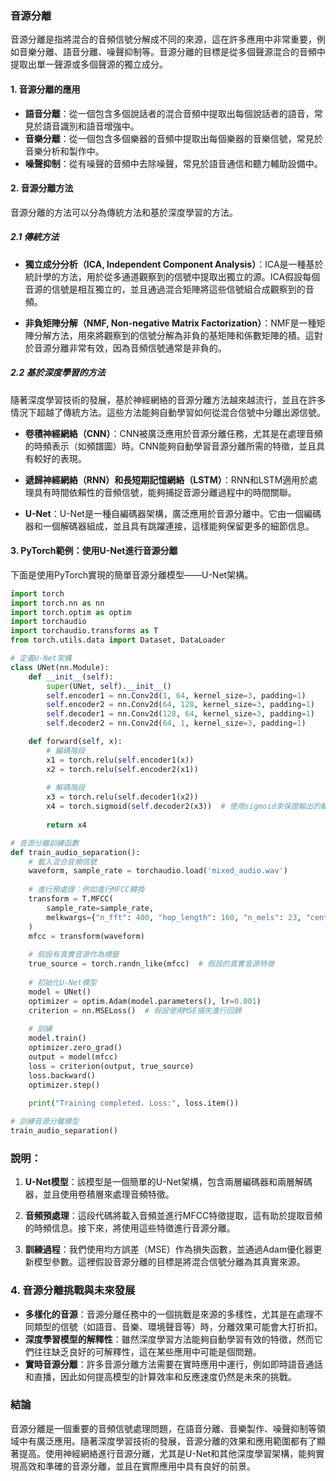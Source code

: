 ### 音源分離

音源分離是指將混合的音頻信號分解成不同的來源，這在許多應用中非常重要，例如音樂分離、語音分離、噪聲抑制等。音源分離的目標是從多個聲源混合的音頻中提取出單一聲源或多個聲源的獨立成分。

#### 1. 音源分離的應用

- **語音分離**：從一個包含多個說話者的混合音頻中提取出每個說話者的語音，常見於語音識別和語音增強中。
- **音樂分離**：從一個包含多個樂器的音頻中提取出每個樂器的音樂信號，常見於音樂分析和製作中。
- **噪聲抑制**：從有噪聲的音頻中去除噪聲，常見於語音通信和聽力輔助設備中。
  
#### 2. 音源分離方法

音源分離的方法可以分為傳統方法和基於深度學習的方法。

##### 2.1 傳統方法

- **獨立成分分析（ICA, Independent Component Analysis）**：ICA是一種基於統計學的方法，用於從多通道觀察到的信號中提取出獨立的源。ICA假設每個音源的信號是相互獨立的，並且通過混合矩陣將這些信號組合成觀察到的音頻。
  
- **非負矩陣分解（NMF, Non-negative Matrix Factorization）**：NMF是一種矩陣分解方法，用來將觀察到的信號分解為非負的基矩陣和係數矩陣的積。這對於音源分離非常有效，因為音頻信號通常是非負的。

##### 2.2 基於深度學習的方法

隨著深度學習技術的發展，基於神經網絡的音源分離方法越來越流行，並且在許多情況下超越了傳統方法。這些方法能夠自動學習如何從混合信號中分離出源信號。

- **卷積神經網絡（CNN）**：CNN被廣泛應用於音源分離任務，尤其是在處理音頻的時頻表示（如頻譜圖）時。CNN能夠自動學習音源分離所需的特徵，並且具有較好的表現。
  
- **遞歸神經網絡（RNN）和長短期記憶網絡（LSTM）**：RNN和LSTM適用於處理具有時間依賴性的音頻信號，能夠捕捉音源分離過程中的時間關聯。
  
- **U-Net**：U-Net是一種自編碼器架構，廣泛應用於音源分離中。它由一個編碼器和一個解碼器組成，並且具有跳躍連接，這樣能夠保留更多的細節信息。

#### 3. PyTorch範例：使用U-Net進行音源分離

下面是使用PyTorch實現的簡單音源分離模型——U-Net架構。

```python
import torch
import torch.nn as nn
import torch.optim as optim
import torchaudio
import torchaudio.transforms as T
from torch.utils.data import Dataset, DataLoader

# 定義U-Net架構
class UNet(nn.Module):
    def __init__(self):
        super(UNet, self).__init__()
        self.encoder1 = nn.Conv2d(1, 64, kernel_size=3, padding=1)
        self.encoder2 = nn.Conv2d(64, 128, kernel_size=3, padding=1)
        self.decoder1 = nn.Conv2d(128, 64, kernel_size=3, padding=1)
        self.decoder2 = nn.Conv2d(64, 1, kernel_size=3, padding=1)

    def forward(self, x):
        # 編碼階段
        x1 = torch.relu(self.encoder1(x))
        x2 = torch.relu(self.encoder2(x1))
        
        # 解碼階段
        x3 = torch.relu(self.decoder1(x2))
        x4 = torch.sigmoid(self.decoder2(x3))  # 使用sigmoid來保證輸出的範圍在0到1之間
        
        return x4

# 音源分離訓練函數
def train_audio_separation():
    # 載入混合音頻信號
    waveform, sample_rate = torchaudio.load('mixed_audio.wav')
    
    # 進行預處理：例如進行MFCC轉換
    transform = T.MFCC(
        sample_rate=sample_rate,
        melkwargs={"n_fft": 400, "hop_length": 160, "n_mels": 23, "center": False}
    )
    mfcc = transform(waveform)
    
    # 假設有真實音源作為標籤
    true_source = torch.randn_like(mfcc)  # 假設的真實音源特徵
    
    # 初始化U-Net模型
    model = UNet()
    optimizer = optim.Adam(model.parameters(), lr=0.001)
    criterion = nn.MSELoss()  # 假設使用MSE損失進行回歸
    
    # 訓練
    model.train()
    optimizer.zero_grad()
    output = model(mfcc)
    loss = criterion(output, true_source)
    loss.backward()
    optimizer.step()
    
    print("Training completed. Loss:", loss.item())

# 訓練音源分離模型
train_audio_separation()
```

### 說明：

1. **U-Net模型**：該模型是一個簡單的U-Net架構，包含兩層編碼器和兩層解碼器，並且使用卷積層來處理音頻特徵。
  
2. **音頻預處理**：這段代碼將載入音頻並進行MFCC特徵提取，這有助於提取音頻的時頻信息。接下來，將使用這些特徵進行音源分離。

3. **訓練過程**：我們使用均方誤差（MSE）作為損失函數，並通過Adam優化器更新模型參數。這裡假設音源分離的目標是將混合信號分離為其真實來源。

### 4. 音源分離挑戰與未來發展

- **多樣化的音源**：音源分離任務中的一個挑戰是來源的多樣性，尤其是在處理不同類型的信號（如語音、音樂、環境聲音等）時，分離效果可能會大打折扣。
- **深度學習模型的解釋性**：雖然深度學習方法能夠自動學習有效的特徵，然而它們往往缺乏良好的可解釋性，這在某些應用中可能是個問題。
- **實時音源分離**：許多音源分離方法需要在實時應用中運行，例如即時語音通話和直播，因此如何提高模型的計算效率和反應速度仍然是未來的挑戰。

### 結論

音源分離是一個重要的音頻信號處理問題，在語音分離、音樂製作、噪聲抑制等領域中有廣泛應用。隨著深度學習技術的發展，音源分離的效果和應用範圍都有了顯著提高。使用神經網絡進行音源分離，尤其是U-Net和其他深度學習架構，能夠實現高效和準確的音源分離，並且在實際應用中具有良好的前景。